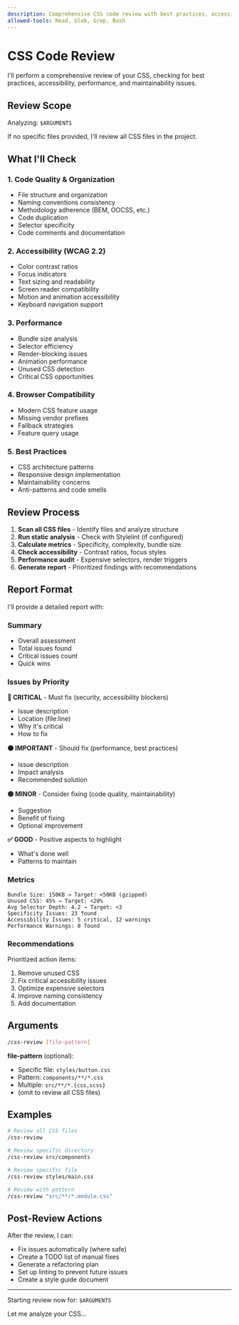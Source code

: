 ```yaml
---
description: Comprehensive CSS code review with best practices, accessibility, and performance analysis
allowed-tools: Read, Glob, Grep, Bash
---
```


# CSS Code Review

I'll perform a comprehensive review of your CSS, checking for best practices, accessibility, performance, and maintainability issues.

## Review Scope

Analyzing: `$ARGUMENTS`

If no specific files provided, I'll review all CSS files in the project.

## What I'll Check

### 1. **Code Quality & Organization**
- File structure and organization
- Naming conventions consistency
- Methodology adherence (BEM, OOCSS, etc.)
- Code duplication
- Selector specificity
- Code comments and documentation

### 2. **Accessibility (WCAG 2.2)**
- Color contrast ratios
- Focus indicators
- Text sizing and readability
- Screen reader compatibility
- Motion and animation accessibility
- Keyboard navigation support

### 3. **Performance**
- Bundle size analysis
- Selector efficiency
- Render-blocking issues
- Animation performance
- Unused CSS detection
- Critical CSS opportunities

### 4. **Browser Compatibility**
- Modern CSS feature usage
- Missing vendor prefixes
- Fallback strategies
- Feature query usage

### 5. **Best Practices**
- CSS architecture patterns
- Responsive design implementation
- Maintainability concerns
- Anti-patterns and code smells

## Review Process

1. **Scan all CSS files** - Identify files and analyze structure
2. **Run static analysis** - Check with Stylelint (if configured)
3. **Calculate metrics** - Specificity, complexity, bundle size
4. **Check accessibility** - Contrast ratios, focus styles
5. **Performance audit** - Expensive selectors, render triggers
6. **Generate report** - Prioritized findings with recommendations

## Report Format

I'll provide a detailed report with:

### Summary
- Overall assessment
- Total issues found
- Critical issues count
- Quick wins

### Issues by Priority

**🔴 CRITICAL** - Must fix (security, accessibility blockers)
- Issue description
- Location (file:line)
- Why it's critical
- How to fix

**🟠 IMPORTANT** - Should fix (performance, best practices)
- Issue description
- Impact analysis
- Recommended solution

**🟡 MINOR** - Consider fixing (code quality, maintainability)
- Suggestion
- Benefit of fixing
- Optional improvement

**✅ GOOD** - Positive aspects to highlight
- What's done well
- Patterns to maintain

### Metrics

```
Bundle Size: 150KB → Target: <50KB (gzipped)
Unused CSS: 45% → Target: <20%
Avg Selector Depth: 4.2 → Target: <3
Specificity Issues: 23 found
Accessibility Issues: 5 critical, 12 warnings
Performance Warnings: 8 found
```

### Recommendations

Prioritized action items:
1. Remove unused CSS
2. Fix critical accessibility issues
3. Optimize expensive selectors
4. Improve naming consistency
5. Add documentation

## Arguments

```bash
/css-review [file-pattern]
```

**file-pattern** (optional):
- Specific file: `styles/button.css`
- Pattern: `components/**/*.css`
- Multiple: `src/**/*.{css,scss}`
- (omit to review all CSS files)

## Examples

```bash
# Review all CSS files
/css-review

# Review specific directory
/css-review src/components

# Review specific file
/css-review styles/main.css

# Review with pattern
/css-review "src/**/*.module.css"
```

## Post-Review Actions

After the review, I can:
- Fix issues automatically (where safe)
- Create a TODO list of manual fixes
- Generate a refactoring plan
- Set up linting to prevent future issues
- Create a style guide document

---

Starting review now for: `$ARGUMENTS`

Let me analyze your CSS...
